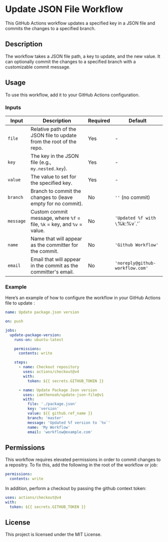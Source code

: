 # Update JSON File Workflow

This GitHub Actions workflow updates a specified key in a JSON file and commits the changes to a specified branch.

## Description

The workflow takes a JSON file path, a key to update, and the new value. It can optionally commit the changes to a specified branch with a customizable commit message.

## Usage

To use this workflow, add it to your GitHub Actions configuration.

### Inputs

| **Input** | **Description**                                                         | **Required** | **Default**                     |
| --------- | ----------------------------------------------------------------------- | ------------ | ------------------------------- |
| `file`    | Relative path of the JSON file to update from the root of the repo.     | Yes          | -                               |
| `key`     | The key in the JSON file (e.g., `my.nested.key`).                       | Yes          | -                               |
| `value`   | The value to set for the specified key.                                 | Yes          | -                               |
| `branch`  | Branch to commit the changes to (leave empty for no commit).            | No           | `''` (no commit)                |
| `message` | Custom commit message, where `%f` = file, `%k` = key, and `%v` = value. | No           | `'Updated %f with \`%k:%v\`.'`  |
| `name`    | Name that will appear as the committer for the commit.                  | No           | `'Github Workflow'`             |
| `email`   | Email that will appear in the commit as the committer's email.          | No           | `'noreply@github-workflow.com'` |

### Example

Here’s an example of how to configure the workflow in your GitHub Actions file to update :

```yaml
name: Update package.json version

on: push

jobs:
  update-package-version:
    runs-on: ubuntu-latest

    permissions:
      contents: write

    steps:
      - name: Checkout repository
        uses: actions/checkout@v4
        with:
          token: ${{ secrets.GITHUB_TOKEN }}

      - name: Update Package Json version
        uses: iamthenoah/update-json-file@v1
        with:
          file: './package.json'
          key: 'version'
          value: ${{ github.ref_name }}
          branch: 'master'
          message: 'Updated %f version to `%v`'
          name: 'My Workflow'
          email: 'workflow@example.com'
```

## Permissions

This workflow requires elevated permissions in order to commit changes to a repositry. To fix this, add the following in the root of the workflow or job:

```yaml
permissions:
  contents: write
```

In addition, perform a checkout by passing the github context token:

```yaml
uses: actions/checkout@v4
with:
  token: ${{ secrets.GITHUB_TOKEN }}
```

## License

This project is licensed under the MIT License.
